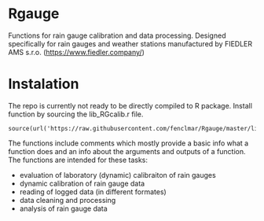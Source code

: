 # Rgauge
Functions for rain gauge calibration and data processing. Designed specifically for rain gauges and weather stations manufactured
by FIEDLER AMS s.r.o. (https://www.fiedler.company/)

# Instalation
The repo is currently not ready to be directly compiled to R package. Install function by sourcing the lib_RGcalib.r file.

```
source(url('https://raw.githubusercontent.com/fenclmar/Rgauge/master/lib_RGcalib.r'))
```

The functions include comments which mostly provide a basic info what a function does and an info about the arguments and outputs
of a function. The functions are intended for these tasks:
- evaluation of laboratory (dynamic) calibraiton of rain gauges
- dynamic calibration of rain gauge data
- reading of logged data (in different formates)
- data cleaning and processing
- analysis of rain gauge data
